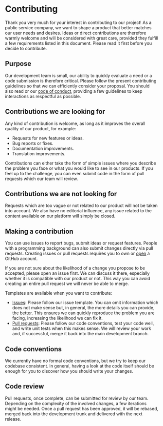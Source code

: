 # Contributing

Thank you very much for your interest in contributing to our project! As a public service company,
we want to shape a product that better matches our user needs and desires. Ideas or direct
contributions are therefore warmly welcome and will be considered with great care, provided they
fulfill a few requirements listed in this document. Please read it first before you decide to
contribute.

## Purpose

Our development team is small, our ability to quickly evaluate a need or a code submission is
therefore critical. Please follow the present contributing guidelines so that we can efficiently
consider your proposal. You should also read or our [code of conduct](CODE_OF_CONDUCT.md), providing
a few guidelines to keep interactions as respectful as possible.

## Contributions we are looking for

Any kind of contribution is welcome, as long as it improves the overall quality of our product, for
example:

* Requests for new features or ideas.
* Bug reports or fixes.
* Documentation improvements.
* Translation improvements.

Contributions can either take the form of simple issues where you describe the problem you face or
what you would like to see in our products. If you feel up to the challenge, you can even submit
code in the form of pull requests which our team will review.

## Contributions we are not looking for

Requests which are too vague or not related to our product will not be taken into account. We also
have no editorial influence, any issue related to the content available on our platform will simply
be closed.

## Making a contribution

You can use issues to report bugs, submit ideas or request features. People with a programming
background can also submit changes directly via pull requests. Creating issues or pull requests
requires you to own or [open](https://github.com/join) a GitHub account.

If you are not sure about the likelihood of a change you propose to be accepted, please open an
issue first. We can discuss it there, especially whether it is compatible with our product or not.
This way you can avoid creating an entire pull request we will never be able to merge.

Templates are available when you want to contribute:

* [Issues](https://github.com/SRGSSR/pillarbox-monitoring-transfer/issues/new/choose): Please follow our issue
  template. You can omit information which does not make sense but, in general, the more details you
  can provide, the better. This ensures we can quickly reproduce the problem you are facing,
  increasing the likelihood we can fix it.
* [Pull requests](https://github.com/SRGSSR/pillarbox-monitoring-transfer/compare): Please follow our code
  conventions, test your code well, and write unit tests when this makes sense. We will review your
  work and, if successful, merge it back into the main development branch.

## Code conventions

We currently have no formal code conventions, but we try to keep our codebase consistent. In
general, having a look at the code itself should be enough for you to discover how you should write
your changes.

## Code review

Pull requests, once complete, can be submitted for review by our team. Depending on the complexity
of the involved changes, a few iterations might be needed. Once a pull request has been approved, it
will be rebased, merged back into the development trunk and delivered with the next release.
